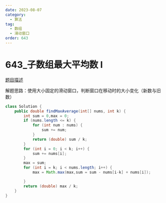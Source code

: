 ```yaml
---
date: 2023-08-07
category: 
  - 算法
tag: 
  - 数组
  - 滑动窗口
order: 643
---
```


# 643_子数组最大平均数 I



<Badge text="简单" type="tip" vertical="middle" />

[题目描述](https://leetcode.cn/problems/maximum-average-subarray-i/description/?envType=study-plan-v2&envId=leetcode-75)


解题思路：使用大小固定的滑动窗口，判断窗口在移动时的大小变化（新数与旧数）


```java
class Solution {
    public double findMaxAverage(int[] nums, int k) {
        int sum = 0,max = 0;
        if (nums.length <= k) {
            for (int num : nums) {
                sum += num;
            }
            return (double) sum / k;
        }
        for (int i = 0; i < k; i++) {
            sum += nums[i];
        }
        max = sum;
        for (int i = k; i < nums.length; i++) {
            max = Math.max(max,sum = sum - nums[i-k] + nums[i]);

        }
        return (double) max / k;
    }
}
```